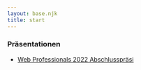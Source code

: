 ```yaml
---
layout: base.njk
title: start
---
```


### Präsentationen

- [Web Professionals 2022 Abschlusspräsi](./intro/)
